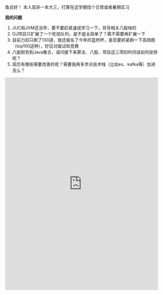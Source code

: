 鱼总好！
本人双非一本大三，打算在这学期找个日常或者暑期实习

**我的问题**
1. JUC和JVM还没学，要不要赶紧速成学习一下，背背相关八股啥的
2. OJ项目只扩展了一个死信队列，是不是太简单了？需不需要再扩展一下
3. 目前力扣只刷了130道，我还报名了今年的蓝桥杯，是否要抓紧刷一下高频题（top100这种），好应对面试和竞赛
4. 八股刚背到Java集合，请问接下来算法、八股、项目这三项的时间该如何安排呢？
5. 简历有哪些需要改善的呢？需要我再多学点技术栈（比如es、kafka等）加进去么？


<iframe width="100%" height="700" src="https://laoyujianli.com/i_share/F4ZTHl"  border="0" frameborder="no" framespacing="0" allowfullscreen="true"></iframe>